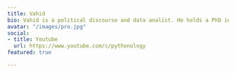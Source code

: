 ```yaml
---
title: Vahid
bio: Vahid is a political discourse and data analist. He holds a PhD in Linguistics.
avatar: "/images/pro.jpg"
social:
- title: Youtube
  url: https://www.youtube.com/c/pythonology
featured: true

---
```

